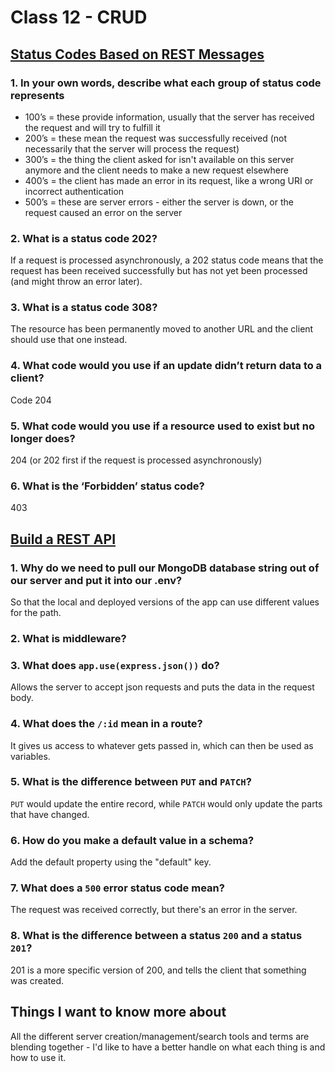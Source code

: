 # Class 12 - CRUD

## [Status Codes Based on REST Messages](https://www.moesif.com/blog/technical/api-design/Which-HTTP-Status-Code-To-Use-For-Every-CRUD-App/)

### 1. In your own words, describe what each group of status code represents

- 100’s = these provide information, usually that the server has received the request and will try to fulfill it
- 200’s = these mean the request was successfully received (not necessarily that the server will process the request)
- 300’s = the thing the client asked for isn't available on this server anymore and the client needs to make a new request elsewhere
- 400’s = the client has made an error in its request, like a wrong URI or incorrect authentication
- 500’s = these are server errors - either the server is down, or the request caused an error on the server

### 2. What is a status code 202?

If a request is processed asynchronously, a 202 status code means that the request has been received successfully but has not yet been processed (and might throw an error later).

### 3. What is a status code 308?

The resource has been permanently moved to another URL and the client should use that one instead.

### 4. What code would you use if an update didn’t return data to a client?

Code 204

### 5. What code would you use if a resource used to exist but no longer does?

204 (or 202 first if the request is processed asynchronously)

### 6. What is the ‘Forbidden’ status code?

403

## [Build a REST API](https://www.youtube.com/channel/UCFbNIlppjAuEX4znoulh0Cw)

### 1. Why do we need to pull our MongoDB database string out of our server and put it into our .env?

So that the local and deployed versions of the app can use different values for the path.

### 2. What is middleware?



### 3. What does `app.use(express.json())` do?

Allows the server to accept json requests and puts the data in the request body.

### 4. What does the `/:id` mean in a route?

It gives us access to whatever gets passed in, which can then be used as variables.

### 5. What is the difference between `PUT` and `PATCH`?

`PUT` would update the entire record, while `PATCH` would only update the parts that have changed.

### 6. How do you make a default value in a schema?

Add the default property using the "default" key.

### 7. What does a `500` error status code mean?

The request was received correctly, but there's an error in the server.

### 8. What is the difference between a status `200` and a status `201`?

201 is a more specific version of 200, and tells the client that something was created.

## Things I want to know more about

All the different server creation/management/search tools and terms are blending together - I'd like to have a better handle on what each thing is and how to use it.
